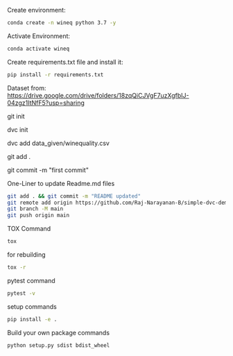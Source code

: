 Create environment:
```bash
conda create -n wineq python 3.7 -y
```

Activate Environment:
```bash
conda activate wineq
```

Create requirements.txt file and install it:
```bash
pip install -r requirements.txt
```

Dataset from:
https://drive.google.com/drive/folders/18zqQiCJVgF7uzXgfbIJ-04zgz1ItNfF5?usp=sharing

git init

dvc init

dvc add data_given/winequality.csv

git add .

git commit -m "first commit"

One-Liner to update Readme.md files
```bash
git add . && git commit -m "README updated"
git remote add origin https://github.com/Raj-Narayanan-B/simple-dvc-demo.git
git branch -M main
git push origin main
```

TOX Command

```bash
tox
```

for rebuilding
```bash
tox -r
```

pytest command
```bash
pytest -v
```

setup commands
```bash
pip install -e .
```

Build your own package commands
```bash
python setup.py sdist bdist_wheel
```